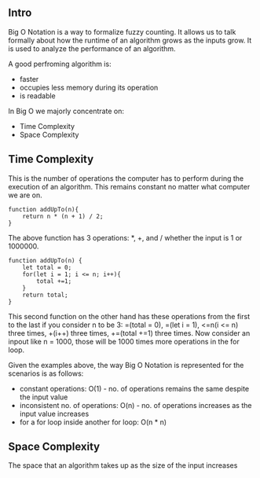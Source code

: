 ## Intro

Big O Notation is a way to formalize fuzzy counting.
It allows us to talk formally about how the runtime of an algorithm grows as the inputs grow.
It is used to analyze the performance of an algorithm.

A good perfroming algorithm is:

- faster
- occupies less memory during its operation
- is readable

In Big O we majorly concentrate on:

- Time Complexity
- Space Complexity

## Time Complexity

This is the number of operations the computer has to perform during the execution of an algorithm. This remains constant no matter what computer we are on.

```
function addUpTo(n){
    return n * (n + 1) / 2;
}
```

The above function has 3 operations: *, +, and / whether the input is 1 or 1000000.

```
function addUpTo(n) {
    let total = 0;
    for(let i = 1; i <= n; i++){
        total +=1;
    }
    return total;
}
```

This second function on the other hand has these operations from the first to the last if you consider n to be 3:
=(total = 0), =(let i = 1), <=n(i <= n) three times, +(i++) three times, +=(total +=1) three times.
Now consider an inpout like n = 1000, those will be 1000 times more operations in the for loop.

Given the examples above, the way Big O Notation is represented for the scenarios is as follows:

- constant operations: O(1) - no. of operations remains the same despite the input value
- inconsistent no. of operations: O(n) - no. of operations increases as the input value increases
- for a for loop inside another for loop: O(n * n)

## Space Complexity
The space that an algorithm takes up as the size of the input increases